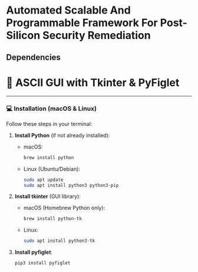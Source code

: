 # Automated Scalable And Programmable Framework For Post-Silicon Security Remediation

## Dependencies 
# 🎨 ASCII GUI with Tkinter & PyFiglet

---

### 💻 Installation (macOS & Linux)

Follow these steps in your terminal:

1. **Install Python** (if not already installed):

   - macOS:
     ```bash
     brew install python
     ```

   - Linux (Ubuntu/Debian):
     ```bash
     sudo apt update
     sudo apt install python3 python3-pip
     ```

2. **Install tkinter** (GUI library):

   - macOS (Homebrew Python only):
     ```bash
     brew install python-tk
     ```

   - Linux:
     ```bash
     sudo apt install python3-tk
     ```

3. **Install pyfiglet**:

   ```bash
   pip3 install pyfiglet
